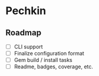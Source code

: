 # Pechkin

## Roadmap

- [ ] CLI support
- [ ] Finalize configuration format
- [ ] Gem build / install tasks
- [ ] Readme, badges, coverage, etc.
